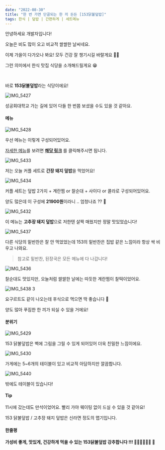 ```yaml
---
date: "2022-08-30"
title: "한 번 가면 단골되는 한 끼 든든 [153닭불덮밥]"
tags: 한식 | 덮밥 | 간편하게 | 세트메뉴
---
```


안녕하세요 개발자입니다!

오늘은 비도 많이 오고 비교적 쌀쌀한 날씨네요.

이제 가을이 다가오나 봐요! 모두 건강 잘 챙기시길 바랄게요 🙏🏻

그런 의미에서 한식 맛집 식당을 소개해드릴게요 😁

<br />

바로 **153닭불덮밥**라는 식당이에요!

![IMG_5427](https://user-images.githubusercontent.com/63100352/187350311-b241ab95-4a5c-4533-a488-54b2f21dfc64.jpeg)

성공회대학교 가는 길에 있어 다들 한 번쯤 보셨을 수도 있을 것 같아요.

#### 메뉴

![IMG_5428](https://user-images.githubusercontent.com/63100352/187350202-f08a997b-bbc6-44f6-b7d9-530831b01c3f.jpeg)

우선 메뉴는 이렇게 구성되어있어요.

[자세한 메뉴](https://www.onsuyum.com/Detail/11)를 보려면 **[해당 링크](https://www.onsuyum.com/Detail/11)** 를 클릭해주시면 됩니다.

![IMG_5433](https://user-images.githubusercontent.com/63100352/187352415-bff87402-4372-411c-b931-22bc7ea1e9ff.jpeg)

저는 오늘 커플 세트로 **간장 돼지 덮밥**을 먹었어요!

![IMG_5434](https://user-images.githubusercontent.com/63100352/187352599-6dfab0ba-3631-40d3-a864-7c5545eff2ab.jpeg)

커플 세트는 덮밥 2가지 + 계란찜 or 찰순대 + 사이다 or 콜라로 구성되어있어요.

양도 많은데 이 구성에 **21900원**이라니 .. 엄청나죠 ?? 🤩

![IMG_5432](https://user-images.githubusercontent.com/63100352/187460015-fbeff5b4-d911-48df-a511-c0f05a9224a4.jpeg)

이 메뉴는 **고추장 돼지 덮밥**으로 저한텐 살짝 매웠지만 정말 맛있었습니다!

![IMG_5437](https://user-images.githubusercontent.com/63100352/187353290-0355fc58-942c-47d2-87be-b4b6cbcae370.jpeg)

다른 식당의 밑반찬은 잘 안 먹었었는데 153의 밑반찬은 집밥 같은 느낌이라 항상 싹 비우고 나와요.

> 참고로 밑반찬, 된장국은 모든 메뉴에 다 나갑니다!

![IMG_5436](https://user-images.githubusercontent.com/63100352/187354120-cd647693-7bf5-40c2-877f-7f4a32e45076.jpeg)

찰순대도 맛있지만, 오늘처럼 쌀쌀한 날에는 따듯한 계란찜이 찰떡이었어요.

![IMG_5438 3](https://user-images.githubusercontent.com/63100352/187361809-d55f3cba-636c-47fa-841e-ef17b0790d53.jpeg)

요구르트도 같이 나오는데 후식으로 먹으면 딱 좋습니다 🙂

양도 많아 푸짐한 한 끼가 되실 수 있을 거에요!

#### 분위기

![IMG_5429](https://user-images.githubusercontent.com/63100352/187350692-ca602358-bbaf-432c-9b0b-c3b352e2fb3d.jpeg)

153 닭불덮밥은 벽에 그림을 그릴 수 있게 되어있어 더욱 친밀한 느낌이에요.

![IMG_5430](https://user-images.githubusercontent.com/63100352/187354995-12a3cd9c-9eac-4fb5-a78d-2d0d7407218c.jpeg)

가게에는 5~6개의 테이블이 있고 비교적 아담하지만 깔끔합니다.

![IMG_5440](https://user-images.githubusercontent.com/63100352/187354791-2d0fbdc0-9f38-493f-8af4-2efead8627dc.jpeg)

밖에도 테이블이 있습니다!

#### Tip

11시에 갔는데도 만석이었어요. 빨리 가야 웨이팅 없이 드실 수 있을 것 같아요!
<br />

153 닭불덮밥 / 고추장 돼지 덮밥은 신라면 정도의 맵기입니다.

#### 한줄평

**가성비 좋게, 맛있게, 건강하게 먹을 수 있는 153닭불덮밥 강추합니다 !!! 👍🏻👍🏻👍🏻 🍛**
